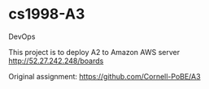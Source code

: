 # cs1998-A3
DevOps

This project is to deploy A2 to Amazon AWS server
http://52.27.242.248/boards

Original assignment: https://github.com/Cornell-PoBE/A3

